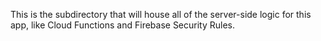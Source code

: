 This is the subdirectory that will house all of the server-side logic for 
this app, like Cloud Functions and Firebase Security Rules.